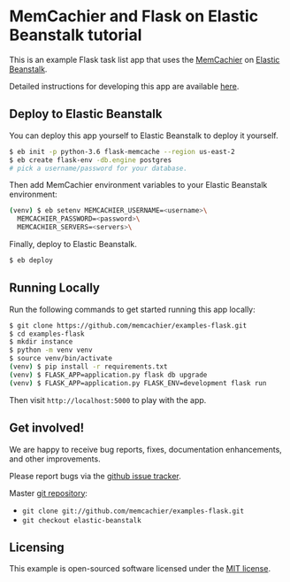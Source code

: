 # MemCachier and Flask on Elastic Beanstalk tutorial

This is an example Flask task list app that uses
the [MemCachier](https://www.memcachier.com) on
[Elastic Beanstalk](https://aws.amazon.com/elasticbeanstalk/).

Detailed instructions for developing this app are available
[here](https://blog.memcachier.com/flask-elastic-beanstalk-and-memcache).

## Deploy to Elastic Beanstalk

You can deploy this app yourself to Elastic Beanstalk to deploy it yourself.

```bash
$ eb init -p python-3.6 flask-memcache --region us-east-2
$ eb create flask-env -db.engine postgres
# pick a username/password for your database.
```

Then add MemCachier environment variables to your Elastic Beanstalk environment:

```bash
(venv) $ eb setenv MEMCACHIER_USERNAME=<username>\
  MEMCACHIER_PASSWORD=<password>\
  MEMCACHIER_SERVERS=<servers>\
```

Finally, deploy to Elastic Beanstalk.

```bash
$ eb deploy
```

## Running Locally

Run the following commands to get started running this app locally:

```sh
$ git clone https://github.com/memcachier/examples-flask.git
$ cd examples-flask
$ mkdir instance
$ python -m venv venv
$ source venv/bin/activate
(venv) $ pip install -r requirements.txt
(venv) $ FLASK_APP=application.py flask db upgrade
(venv) $ FLASK_APP=application.py FLASK_ENV=development flask run
```

Then visit `http://localhost:5000` to play with the app.

## Get involved!

We are happy to receive bug reports, fixes, documentation enhancements,
and other improvements.

Please report bugs via the
[github issue tracker](http://github.com/memcachier/examples-flask/issues).

Master [git repository](http://github.com/memcachier/examples-flask):

* `git clone git://github.com/memcachier/examples-flask.git`
* `git checkout elastic-beanstalk`

## Licensing

This example is open-sourced software licensed under the
[MIT license](https://opensource.org/licenses/MIT).
